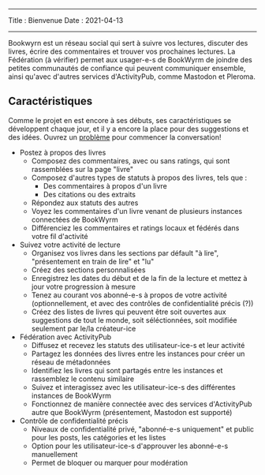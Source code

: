 - - -
Title : Bienvenue Date : 2021-04-13
- - -

Bookwyrn est un réseau social qui sert à suivre vos lectures, discuter des livres, écrire des commentaires et trouver vos prochaines lectures. La Fédération (à vérifier) permet aux usager-e-s de BookWyrm de joindre des petites communautés de confiance qui peuvent communiquer ensemble, ainsi qu'avec d'autres services d'ActivityPub, comme Mastodon et Pleroma.

## Caractéristiques
Comme le projet en est encore à ses débuts, ses caractéristiques se développent chaque jour, et il y a encore la place pour des suggestions et des idées. Ouvrez un [problème](https://github.com/bookwyrm-social/bookwyrm/issues) pour commencer la conversation!

- Postez à propos des livres
    - Composez des commentaires, avec ou sans ratings, qui sont rassemblées sur la page "livre"
    - Composez d'autres types de statuts à propos des livres, tels que :
        - Des commentaires à propos d'un livre
        - Des citations ou des extraits
    - Répondez aux statuts des autres
    - Voyez les commentaires d'un livre venant de plusieurs instances connectées de BookWyrm
    - Différenciez les commentaires et ratings locaux et fédérés dans votre fil d'activité
- Suivez votre activité de lecture
    - Organisez vos livres dans les sections par défault "à lire", "présentement en train de lire" et "lu"
    - Créez des sections personnalisées
    - Enregistrez les dates du début et de la fin de la lecture et mettez à jour votre progression à mesure
    - Tenez au courant vos abonné-e-s à propos de votre activité (optionnellement, et avec des contrôles de confidentialité précis (?))
    - Créez des listes de livres qui peuvent être soit ouvertes aux suggestions de tout le monde, soit séléctionnées, soit modifiée seulement par le/la créateur-ice
- Fédération avec ActivityPub
    - Diffusez et recevez les statuts des utilisateur-ice-s et leur activité
    - Partagez les données des livres entre les instances pour créer un réseau de métadonnées
    - Identifiez les livres qui sont partagés entre les instances et rassemblez le contenu similaire
    - Suivez et interagissez avec les utilisateur-ice-s des différentes instances de BookWyrm
    - Fonctionnez de manière connectée avec des services d'ActivityPub autre que BookWyrm (présentement, Mastodon est supporté)
- Contrôle de confidentialité précis
    - Niveaux de confidentialité privé, "abonné-e-s uniquement" et public pour les posts, les catégories et les listes
    - Option pour les utilisateur-ice-s d'approuver les abonné-e-s manuellement
    - Permet de bloquer ou marquer pour modération
